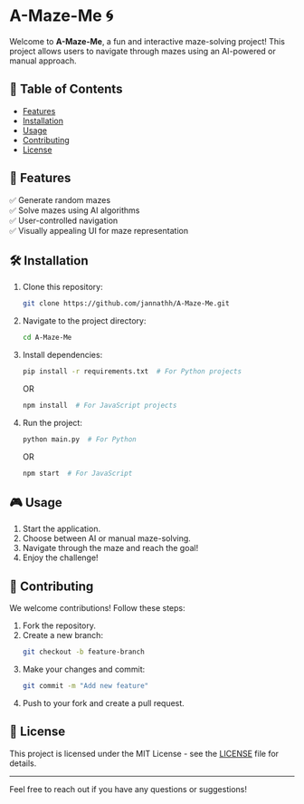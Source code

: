 # A-Maze-Me 🌀

Welcome to **A-Maze-Me**, a fun and interactive maze-solving project! This project allows users to navigate through mazes using an AI-powered or manual approach.

## 📜 Table of Contents
- [Features](#features)
- [Installation](#installation)
- [Usage](#usage)
- [Contributing](#contributing)
- [License](#license)

## 🚀 Features
✅ Generate random mazes  
✅ Solve mazes using AI algorithms  
✅ User-controlled navigation  
✅ Visually appealing UI for maze representation  

## 🛠 Installation
1. Clone this repository:
   ```bash
   git clone https://github.com/jannathh/A-Maze-Me.git
   ```
2. Navigate to the project directory:
   ```bash
   cd A-Maze-Me
   ```
3. Install dependencies:
   ```bash
   pip install -r requirements.txt  # For Python projects
   ```
   OR
   ```bash
   npm install  # For JavaScript projects
   ```
4. Run the project:
   ```bash
   python main.py  # For Python
   ```
   OR
   ```bash
   npm start  # For JavaScript
   ```

## 🎮 Usage
1. Start the application.
2. Choose between AI or manual maze-solving.
3. Navigate through the maze and reach the goal!
4. Enjoy the challenge!

## 🤝 Contributing
We welcome contributions! Follow these steps:
1. Fork the repository.
2. Create a new branch:
   ```bash
   git checkout -b feature-branch
   ```
3. Make your changes and commit:
   ```bash
   git commit -m "Add new feature"
   ```
4. Push to your fork and create a pull request.

## 📜 License
This project is licensed under the MIT License - see the [LICENSE](LICENSE) file for details.

---

Feel free to reach out if you have any questions or suggestions!

